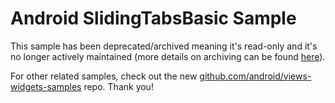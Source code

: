 
Android SlidingTabsBasic Sample
===============================

This sample has been deprecated/archived meaning it's read-only and it's no longer actively maintained (more details on archiving can be found [here][1]).

For other related samples, check out the new [github.com/android/views-widgets-samples][2] repo. Thank you!

[1]: https://help.github.com/en/articles/about-archiving-repositories
[2]: https://github.com/android/views-widgets-samples
